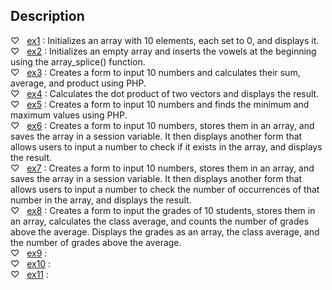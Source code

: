 ## Description

♡ &nbsp; [ex1](ex1.php) : Initializes an array with 10 elements, each set to 0, and displays it.  
♡ &nbsp; [ex2](ex2.php) : Initializes an empty array and inserts the vowels at the beginning using the array_splice() function.  
♡ &nbsp; [ex3](ex3.php) : Creates a form to input 10 numbers and calculates their sum, average, and product using PHP.   
♡ &nbsp; [ex4](ex4.php) : Calculates the dot product of two vectors and displays the result.  
♡ &nbsp; [ex5](ex5.php) : Creates a form to input 10 numbers and finds the minimum and maximum values using PHP.  
♡ &nbsp; [ex6](ex6.php) : Creates a form to input 10 numbers, stores them in an array, and saves the array in a session variable. It then displays another form that allows users to input a number to check if it exists in the array, and displays the result.  
♡ &nbsp; [ex7](ex7.php) : Creates a form to input 10 numbers, stores them in an array, and saves the array in a session variable. It then displays another form that allows users to input a number to check the number of occurrences of that number in the array, and displays the result.  
♡ &nbsp; [ex8](ex8.php) : Creates a form to input the grades of 10 students, stores them in an array, calculates the class average, and counts the number of grades above the average. Displays the grades as an array, the class average, and the number of grades above the average.  
♡ &nbsp; [ex9](ex9.php) :  
♡ &nbsp; [ex10](ex10.php) :  
♡ &nbsp; [ex11](ex11.php) :  
